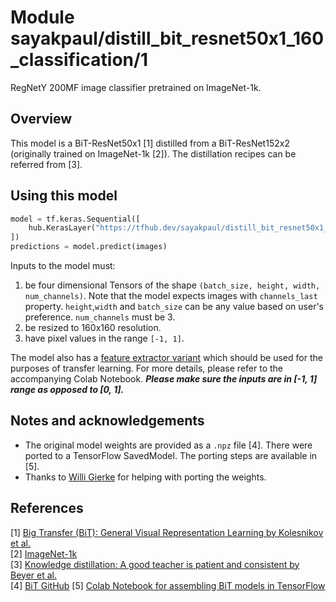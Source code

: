 # Module sayakpaul/distill_bit_resnet50x1_160_classification/1

RegNetY 200MF image classifier pretrained on ImageNet-1k.

<!-- asset-path: https://storage.googleapis.com/flowers-experimental/distill_bit_r50x1_160_classification.tar.gz  -->
<!-- task: image-classification -->
<!-- network-architecture: resnet-v2-50 -->
<!-- network-architecture: bit -->
<!-- format: saved_model_2 -->
<!-- fine-tunable: true -->
<!-- license: apache-2.0 -->
<!-- colab: https://colab.research.google.com/github/google-research/big_transfer/blob/master/colabs/big_transfer_tf2.ipynb -->


## Overview

This model is a BiT-ResNet50x1 [1] distilled from a BiT-ResNet152x2 (originally trained on ImageNet-1k [2]). The distillation recipes can be referred from [3].

## Using this model

```python
model = tf.keras.Sequential([
    hub.KerasLayer("https://tfhub.dev/sayakpaul/distill_bit_resnet50x1_160_classification/1")
])
predictions = model.predict(images) 
```

Inputs to the model must:
1. be four dimensional Tensors of the shape `(batch_size, height, width, num_channels)`. Note that the model expects images with  `channels_last`  property. `height`,`width` and `batch_size` can be any value based on user's preference. `num_channels` must be 3. 
2. be resized to 160x160 resolution.
3. have pixel values in the range `[-1, 1]`.

The model also has a [feature extractor variant](https://tfhub.dev/sayakpaul/distill_bit_r50x1_160_feature_extraction/1) which should be used for the purposes of transfer learning. For more details, please refer to the accompanying Colab Notebook. _**Please make sure the inputs are in [-1, 1] range as opposed to [0, 1].**_

## Notes and acknowledgements

* The original model weights are provided as a `.npz` file [4]. There were ported to a TensorFlow SavedModel. The porting steps are available in [5].
* Thanks to [Willi Gierke](https://ch.linkedin.com/in/willi-gierke) for helping with porting the weights. 


## References

[1] [Big Transfer (BiT): General Visual Representation Learning by Kolesnikov et al.](https://arxiv.org/abs/1912.11370)  
[2] [ImageNet-1k](https://www.image-net.org/challenges/LSVRC/2012/index.php)  
[3] [Knowledge distillation: A good teacher is patient and consistent by Beyer et al.](https://arxiv.org/abs/2106.05237)  
[4] [BiT GitHub](https://github.com/google-research/big_transfer)
[5] [Colab Notebook for assembling BiT models in TensorFlow](https://colab.research.google.com/github/sayakpaul/BiT-jax2tf/blob/main/convert_jax_weights_tf.ipynb)